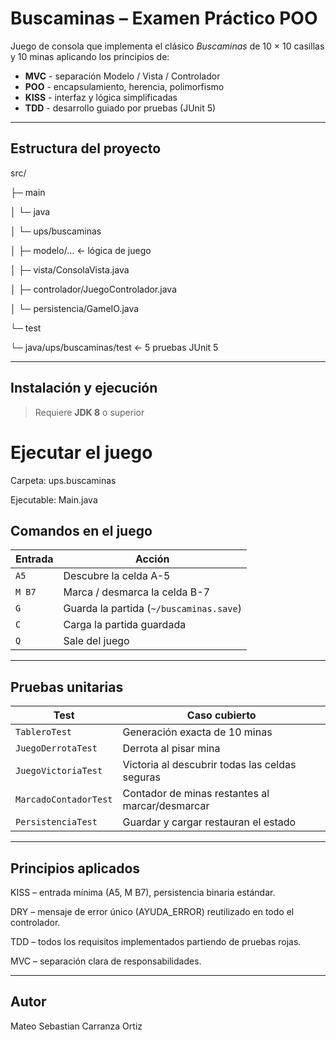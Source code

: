 # Buscaminas – Examen Práctico POO

Juego de consola que implementa el clásico *Buscaminas* de 10 × 10 casillas y 10 minas aplicando los principios de:

* **MVC** - separación Modelo / Vista / Controlador  
* **POO** - encapsulamiento, herencia, polimorfismo  
* **KISS** - interfaz y lógica simplificadas  
* **TDD** - desarrollo guiado por pruebas (JUnit 5)

---

## Estructura del proyecto

src/

├─ main

│ └─ java

│ └─ ups/buscaminas

│ ├─ modelo/… ← lógica de juego

│ ├─ vista/ConsolaVista.java

│ ├─ controlador/JuegoControlador.java

│ └─ persistencia/GameIO.java

└─ test

└─ java/ups/buscaminas/test ← 5 pruebas JUnit 5


---

## Instalación y ejecución

> Requiere **JDK 8** o superior

# Ejecutar el juego

Carpeta: ups.buscaminas

Ejecutable: Main.java

## Comandos en el juego

| Entrada | Acción                                  |
| ------- | --------------------------------------- |
| `A5`    | Descubre la celda A-5                   |
| `M B7`  | Marca / desmarca la celda B-7           |
| `G`     | Guarda la partida (`~/buscaminas.save`) |
| `C`     | Carga la partida guardada               |
| `Q`     | Sale del juego                          |

---

## Pruebas unitarias

| Test                  | Caso cubierto                                   |
| --------------------- | ----------------------------------------------- |
| `TableroTest`         | Generación exacta de 10 minas                   |
| `JuegoDerrotaTest`    | Derrota al pisar mina                           |
| `JuegoVictoriaTest`   | Victoria al descubrir todas las celdas seguras  |
| `MarcadoContadorTest` | Contador de minas restantes al marcar/desmarcar |
| `PersistenciaTest`    | Guardar y cargar restauran el estado            |

---

## Principios aplicados

KISS – entrada mínima (A5, M B7), persistencia binaria estándar.

DRY – mensaje de error único (AYUDA_ERROR) reutilizado en todo el controlador.

TDD – todos los requisitos implementados partiendo de pruebas rojas.

MVC – separación clara de responsabilidades.

---

## Autor

Mateo Sebastian Carranza Ortiz
